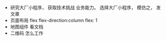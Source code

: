 - 研究大厂小程序， 获取技术挑战 业务能力。
  选择大厂小程序， 模仿之， 发文章
- 页面布局 
  flex  flex-direction:column
  flex: 1
- 地图组件 
  看文档
- 二维码 
  怎么工作
  